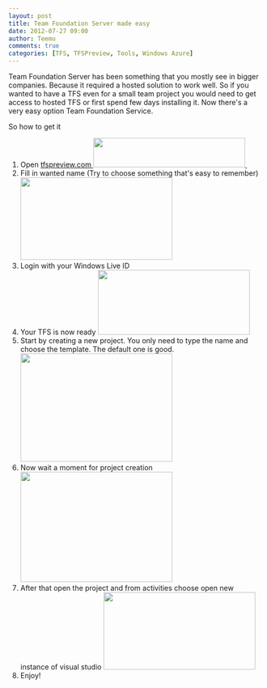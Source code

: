 ```yaml
---
layout: post
title: Team Foundation Server made easy
date: 2012-07-27 09:00
author: Teemu
comments: true
categories: [TFS, TFSPreview, Tools, Windows Azure]
---
```

Team Foundation Server has been something that you mostly see in bigger companies.
Because it required a hosted solution to work well.
So if you wanted to have a TFS even for a small team project you would need to get access to hosted TFS or first spend few days installing it. Now there's a very easy option Team Foundation Service.

<!--more-->
So how to get it
<ol>
	<li>Open <a href="http://tfspreview.com/en-us/">tfspreview.com
</a><a href="http://tapanila.azurewebsites.net/wp-content/uploads/2012/07/Register.png"><img class="alignnone size-medium wp-image-125" title="Register" src="https://res\.cloudinary\.com/tapanila-net/image/upload/h_58,w_300/v1388360866/Register_tr2wdf.png" alt="" width="300" height="58" /></a><a href="http://tfspreview.com/en-us/"> </a></li>
	<li>Fill in wanted name (Try to choose something that's easy to remember)
<a href="http://tapanila.azurewebsites.net/wp-content/uploads/2012/07/Create.png"><img class="alignnone size-medium wp-image-126" title="Create" src="https://res\.cloudinary\.com/tapanila-net/image/upload/h_163,w_300/v1388360865/Create_sf6oz5.png" alt="" width="300" height="163" /></a></li>
	<li>Login with your Windows Live ID</li>
	<li>Your TFS is now ready
<a href="http://tapanila.azurewebsites.net/wp-content/uploads/2012/07/TFSPreviewDashboard.png"><img title="TFSPreviewDashboard" src="http://tapanila.azurewebsites.net/wp-content/uploads/2012/07/TFSPreviewDashboard-300x128.png" alt="" width="300" height="128" /></a></li>
	<li>Start by creating a new project. You only need to type the name and choose the template. The default one is good.
<a href="http://tapanila.azurewebsites.net/wp-content/uploads/2012/07/CreateNewProject.png"><img class="alignnone size-medium wp-image-128" title="CreateNewProject" src="https://res\.cloudinary\.com/tapanila-net/image/upload/h_214,w_300/v1388360863/CreateNewProject_le38td.png" alt="" width="300" height="214" /></a></li>
	<li>Now wait a moment for project creation
<a href="http://tapanila.azurewebsites.net/wp-content/uploads/2012/07/CreateNewProjectProgress.png"><img class="alignnone size-medium wp-image-129" title="CreateNewProjectProgress" src="https://res\.cloudinary\.com/tapanila-net/image/upload/h_218,w_300/v1388360861/CreateNewProjectProgress_vxeidp.png" alt="" width="300" height="218" /></a></li>
	<li>After that open the project and from activities choose open new instance of visual studio
<a href="http://tapanila.azurewebsites.net/wp-content/uploads/2012/07/ProjectActivities.png"><img class="alignnone size-medium wp-image-130" title="ProjectActivities" src="https://res\.cloudinary\.com/tapanila-net/image/upload/h_153,w_300/v1388360860/ProjectActivities_iobjsp.png" alt="" width="300" height="153" /></a></li>
	<li>Enjoy!</li>
</ol>
